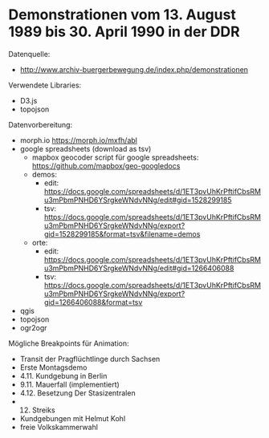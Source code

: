 Demonstrationen vom 13. August 1989 bis 30. April 1990 in der DDR
==========

Datenquelle:
* http://www.archiv-buergerbewegung.de/index.php/demonstrationen

Verwendete Libraries:
* D3.js
* topojson

Datenvorbereitung:
* morph.io
  https://morph.io/mxfh/abl
* google spreadsheets (download as tsv)
  * mapbox geocoder script für google spreadsheets: https://github.com/mapbox/geo-googledocs
  * demos:
    * edit: https://docs.google.com/spreadsheets/d/1ET3pvUhKrPftifCbsRMu3mPbmPNHD6YSrgkeWNdvNNg/edit#gid=1528299185
    * tsv: https://docs.google.com/spreadsheets/d/1ET3pvUhKrPftifCbsRMu3mPbmPNHD6YSrgkeWNdvNNg/export?gid=1528299185&format=tsv&filename=demos
  * orte:
    * edit: https://docs.google.com/spreadsheets/d/1ET3pvUhKrPftifCbsRMu3mPbmPNHD6YSrgkeWNdvNNg/edit#gid=1266406088
    * tsv: https://docs.google.com/spreadsheets/d/1ET3pvUhKrPftifCbsRMu3mPbmPNHD6YSrgkeWNdvNNg/export?gid=1266406088&format=tsv
* qgis
* topojson
* ogr2ogr


Mögliche Breakpoints für Animation:
* Transit der Pragflüchtlinge durch Sachsen
* Erste Montagsdemo
* 4.11. Kundgebung in Berlin
* 9.11. Mauerfall (implementiert)
* 4.12. Besetzung Der Stasizentralen
*   12. Streiks
* Kundgebungen mit Helmut Kohl
* freie Volkskammerwahl
